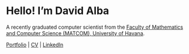 

# Hello! I’m David Alba

A recently graduated computer scientist from the [Faculty of Mathematics and Computer Science (MATCOM), University of Havana](https://github.com/matcom/).

[  Portfolio](#) | [  CV](#) | [  LinkedIn](#)
